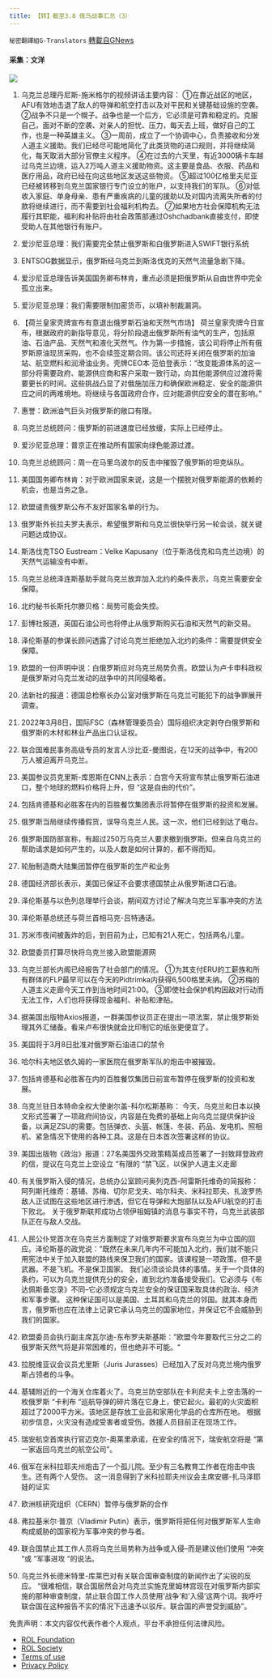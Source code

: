 ```yaml
---
title: 【转】截至3.8 俄乌战事汇总（3）
---
```

`秘密翻譯組G-Translators` [轉載自GNews](https://gnews.org/zh-hans/2127584/)

#### 采集：文洋
![](https://assets.gnews.org/wp-content/uploads/2022/03/16467558421.png)
1. 乌克兰总理丹尼斯-施米格尔的视频讲话主要内容：
①在靠近战区的地区，AFU有效地击退了敌人的导弹和航空打击以及对平民和关键基础设施的空袭。
②战争不只是一个幌子。战争也是一个后方，它必须是可靠和稳定的。克服自己，面对不断的空袭、对亲人的担忧、压力，每天去上班，做好自己的工作，也是一种英雄主义。
③一周前，成立了一个协调中心，负责接收和分发人道主义援助。我们已经尽可能地简化了此类货物的进口规则，并将继续简化，每天取消大部分官僚主义程序。
④在过去的六天里，有近3000辆卡车越过乌克兰边境，运入2万吨人道主义援助物资。这主要是食品、衣服、药品和医疗用品，政府已经在向这些地区发送这些物资。
⑤超过100亿格里夫尼亚已经被转移到乌克兰国家银行专门设立的账户，以支持我们的军队。
⑥对低收入家庭、单身母亲、患有严重疾病的儿童的援助以及对国内流离失所者的付款将继续进行，而不需要到社会福利机构去。
⑦如果地方社会保障机构无法履行其职能，福利和补贴将由社会政策部通过Oshchadbank直接支付，即使受助人在其他银行有账户。
2. 爱沙尼亚总理：我们需要完全禁止俄罗斯和白俄罗斯进入SWIFT银行系统
3. ENTSOG数据显示，俄罗斯经乌克兰到斯洛伐克的天然气流量急剧下降。
4. 爱沙尼亚总理告诉美国国务卿布林肯，重点必须是把俄罗斯从自由世界中完全孤立出来。
5. 爱沙尼亚总理：我们需要限制加密货币，以填补制裁漏洞。
6. 【荷兰皇家壳牌宣布有意退出俄罗斯石油和天然气市场】
荷兰皇家壳牌今日宣布，根据政府的新指导意见，将分阶段退出俄罗斯所有油气的生产，包括原油、石油产品、天然气和液化天然气。作为第一步措施，该公司将停止所有俄罗斯原油现货采购，也不会续签定期合同。该公司还将关闭在俄罗斯的加油站、航空燃料和润滑油业务。壳牌CEO本·范伯登表示：“改变能源体系的这一部分将需要政府、能源供应商和客户采取一致行动，向其他能源供应过渡将需要更长的时间。这些挑战凸显了对俄施加压力和确保欧洲稳定、安全的能源供应之间的两难境地。将继续与各国政府合作，应对能源供应安全的潜在影响。”
7. 惠誉：欧洲油气巨头对俄罗斯的敞口有限。
8. 乌克兰总统顾问：俄罗斯的前进速度已经放缓，实际上已经停止。
9. 爱沙尼亚总理：普京正在推动所有国家向绿色能源过渡。
10. 乌克兰总统顾问：周一在马里乌波尔的反击中摧毁了俄罗斯的坦克纵队。
11. 美国国务卿布林肯：对于欧洲国家来说，这是一个摆脱对俄罗斯能源的依赖的机会，也是当务之急。
12. 欧盟谴责俄罗斯公布不友好国家名单的行为。
13. 俄罗斯外长拉夫罗夫表示，希望俄罗斯和乌克兰很快举行另一轮会谈，就关键问题达成协议。
14. 斯洛伐克TSO Eustream：Velke Kapusany（位于斯洛伐克和乌克兰边境）的天然气运输没有中断。
15. 乌克兰总统泽连斯基助手就乌克兰放弃加入北约的条件表示，乌克兰需要安全保障。
16. 北约秘书长斯托尔滕贝格：局势可能会失控。
17. 彭博社报道，英国石油公司也将停止从俄罗斯购买石油和天然气的新交易。
18. 泽伦斯基的参谋长顾问透露了讨论乌克兰拒绝加入北约的条件：需要提供安全保障。
19. 欧盟的一份声明中说：白俄罗斯应对乌克兰局势负责。欧盟认为卢卡申科政权是俄罗斯对乌克兰发动的战争中的共同侵略者。
20. 法新社的报道：德国总检察长办公室对俄罗斯在乌克兰可能犯下的战争罪展开调查。
21. 2022年3月8日，国际FSC（森林管理委员会）国际组织决定剥夺白俄罗斯和俄罗斯的木材和林业产品出口认证权。
22. 联合国难民事务高级专员的发言人沙比亚-曼图说，在12天的战争中，有200万人被迫离开乌克兰。
23. 美国参议员克里斯-库恩斯在CNN上表示：白宫今天将宣布禁止俄罗斯石油进口，整个地球的燃料价格将上升，但 “这是自由的代价”。
24. 包括肯德基和必胜客在内的百胜餐饮集团表示将暂停在俄罗斯的投资和发展。
25. 俄罗斯当局继续传播假货，误导乌克兰人民。这一次，他们已经到达了电台。
26. 俄罗斯国防部宣称，有超过250万乌克兰人要求撤到俄罗斯。但来自乌克兰的帮助请求是如何产生的，以及人数是如何计算的，都不得而知。
27. 轮胎制造商大陆集团暂停在俄罗斯的生产和业务
28. 德国经济部长表示，美国已保证不会要求德国禁止从俄罗斯进口石油。
29. 泽伦斯基与以色列总理举行会谈，期间双方讨论了解决乌克兰军事冲突的方法
30. 泽伦斯基总统还与荷兰首相马克-吕特通话。
31. 苏米市夜间被轰炸的后，到目前为止，已知有21人死亡，包括两名儿童。
32. 欧盟委员打算尽快将乌克兰接入欧盟能源网
33. 乌克兰部长内阁已经报告了社会部门的情况。
①为其支付ERU的工薪族和所有群体的FLP最早可以在今天的Pidtrimka内获得6,500格里夫纳。
②苏梅的人道主义走廊今天工作到当地时间21:00。
③即使社会保护机构因敌对行动而无法工作，人们也将获得现金福利、补贴和津贴。


1. 据美国出版物Axios报道，一群美国参议员正在提出一项法案，禁止俄罗斯处理其外汇储备。看来卢布很快就会比印制它的纸张更便宜了。
2. 美国将于3月8日批准对俄罗斯石油进口的禁令
3. 哈尔科夫地区依久姆的一家医院在俄罗斯军队的炮击中被摧毁。
4. 包括肯德基和必胜客在内的百胜餐饮集团日前宣布暂停在俄罗斯的投资和发展。
5. 乌克兰驻日本特命全权大使谢尔盖-科尔松斯基称：
今天，乌克兰和日本以换文形式签署了一项政府间协议，内容是在免费的基础上向乌克兰提供保护设备，以满足ZSU的需要。包括弹衣、头盔、帐篷、冬装、药品、发电机、照相机、紧急情况下使用的各种工具。这是在日本首次签署这样的协议。
6. 美国出版物《政治》报道：27名美国外交政策精英成员签署了一封致拜登政府的信，提议在乌克兰上空设立 “有限的 “禁飞区，以保护人道主义走廊
7. 有关俄罗斯入侵的情况，总统办公室顾问奥列克西-阿雷斯托维奇的简报称：
阿列斯托维奇：基辅、苏梅、切尔尼戈夫、哈尔科夫、米科拉耶夫、扎波罗热敌人正试图在这些地区进行渗透，但它在导弹和大炮部队以及AFU航空的打击下败北。
关于俄罗斯联邦成功占领伊祖姆镇的消息与事实不符，乌克兰武装部队正在与敌人交战。
8. 人民公仆党首次在乌克兰方面制定了对俄罗斯要求宣布乌克兰为中立国的回应。泽伦斯基的政党说：”既然在未来几年内不可能加入北约，我们就不能只用宪法中关于加入联盟的路线来保卫我们的国家。该课程是一项政策。但不是武器。不是飞机。不是保卫国家。
我们必须谈论具体的事情。关于一个具体的条约，可以为乌克兰提供充分的安全，直到北约准备接受我们。它必须与《布达佩斯备忘录》不同–它必须规定乌克兰安全的保证国采取具体的政治、经济和军事步骤。
这种保证国可以是美国、土耳其和乌克兰的邻国。就其本身而言，俄罗斯也应在法律上记录它承认乌克兰的国家地位，并保证它不会威胁到我们的国家。
9. 欧盟委员会执行副主席瓦尔迪-东布罗夫斯基斯：”欧盟今年要取代三分之二的俄罗斯天然气将是非常困难的，但也绝非不可能。“
10. 拉脱维亚议会议员尤里斯（Juris Jurasses）已经加入了反对乌克兰境内俄罗斯占领者的斗争。
11. 基辅附近的一个海关仓库着火了。乌克兰防空部队在卡利尼夫卡上空击落的一枚俄罗斯 “卡利布 “巡航导弹的碎片落在它身上，使它起火。最初的火灾面积超过了2000平方米。该地区是存放工业品和家用化学品的仓库所在地。
根据初步信息，火灾没有造成受害者或受伤。救援人员目前正在现场工作。
12. 瑞安航空首席执行官迈克尔-奥莱里承诺，在安全的情况下，瑞安航空将是 “第一家返回乌克兰的航空公司”。
13. 俄军在米科拉耶夫州炮击了一个孤儿院。至少有三名教育工作者在炮击中丧生。还有两个人受伤。
这一消息得到了米科拉耶夫州议会主席安娜-扎马泽耶娃的证实
14. 欧洲核研究组织（CERN）暂停与俄罗斯的合作
15. 弗拉基米尔·普京（Vladimir Putin）表示，俄罗斯将把任何对俄罗斯军人生命构成威胁的国家视为军事冲突的参与者。
16. 联合国禁止其工作人员将乌克兰局势称为战争或入侵–而是建议他们使用 “冲突 “或 “军事进攻 “的说法。
17. 乌克兰外长德米特里-库莱巴对有关联合国审查制度的新闻作出了尖锐的反应。
“很难相信，联合国居然会对乌克兰实施克里姆林宫现在对俄罗斯内部实施的那种审查制度，禁止联合国工作人员使用’战争’和’入侵’这两个词。我呼吁联合国在这种报告不实的情况下迅速予以驳斥。联合国的声誉受到威胁”。


 

免责声明：本文内容仅代表作者个人观点，平台不承担任何法律风险。

- [ROL Foundation](https://rolfoundation.org/)
- [ROL Society](https://rolsociety.org/)
- [Terms of use](https://gnews.org/terms-of-use-3/)
- [Privacy Policy](https://gnews.org/privacy-policy/)
